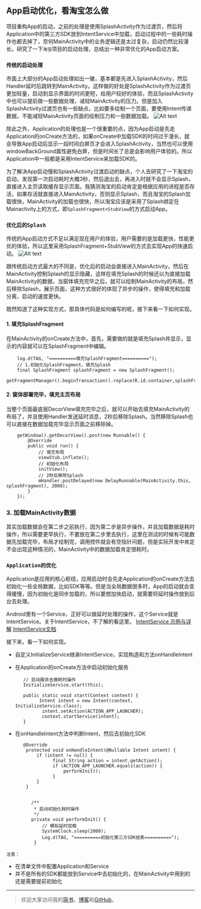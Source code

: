 ## App启动优化，看淘宝怎么做
项目重构App的启动，之前的处理是使用SplashActivity作为过渡页，然后将Application中的第三方SDK放到IntentService中加载，启动过程中的一些耗时操作也都去掉了，奈何MainActivity中的业务逻辑还是太过复杂，启动仍然比较漫长。研究了一下`淘宝`项目的启动处理，总结出一种非常优化的App启动方案。

### `传统的启动处理`
市面上大部分的App启动处理如出一辙，基本都是先进入SplashActivity，然后Handler延时后跳转到MainActivity。这样做的好处是SplashActivity作为过渡页更加轻量，启动到显示界面的时间更短，给用户较好的体验，而且SplashActivity中也可以提前做一些数据处理，减轻MainActivity的压力。但是加入SplashActivity过渡页也有一些缺点，比如要多绘制一个页面，要使用Intent传递数据，不能减轻MainActivity页面的绘制压力和一些数据加载。
![Alt text](http://oibrygxgr.bkt.clouddn.com/app_lun1.png)


除此之外，Application的处理也是一个很重要的点，因为App启动是先走Application的onCreate方法的，如果onCreate中加载SDK的时间过于漫长，就会导致App启动后显示一段时间白屏页才会进入SplashActivity，当然也可以使用windowBackGround属性避免白屏，但是时间长了总是会影响用户体验的。所以Application中一般都是采用IntentService来加载SDK的。

为了解决App启动慢和SplashActivity过渡启动的缺点，个人去研究了一下淘宝的启动，发现第一次启动耗时大概3秒，然后退出去，再进入时就不会显示Splash，直接进入主页读取缓存显示页面。我猜测淘宝的启动肯定是根据应用的进程是否存活，如果存活就直接进入MainActivity，否则显示Splash，而且淘宝的Splash加载很快，MainActivity的加载也很快，所以淘宝应该是采用了Splash绑定在Mainactivity上的方式，即`SplashFragment+StubView`的方式启动App。


### `优化后的Splash`
传统的App启动方式不足以满足现在用户的体验，用户需要的是加载更快，性能更优的体验，所以这里采用SplashFragment+StubView的方式去实现App的快速启动。
![Alt text](http://oibrygxgr.bkt.clouddn.com/app_lun2.png)

跟传统启动方式最大的不同是，优化后的启动会直接进入MainActivity，然后在MainActivity控制Splash的显示隐藏，这样在填充Splash的时候还以为直接加载MainActivity的数据，当窗体填充完毕之后，就可以绘制MainActivity的布局，然后移除Splash，展示页面，这种方式很好的体现了异步的操作，使得填充和加载分离，启动的速度更快。

既然知道了这种实现方式，那具体代码是如何编写的呢，接下来看一下如何实现。
#### 1. 填充SplashFragment
在MainActivity的onCreate方法中，首先，需要做的就是填充Splash并显示，显示的内容就可以在SplashFragment中编辑。

        log.d(TAG, "==========填充SplashFragment==========");
        // 1.初始化SplashFragment，填充Splash
        final SplashFragment splashFragment = new SplashFragment();
        getFragmentManager().beginTransaction().replace(R.id.container,splashFragment).commitAllowingStateLoss();

#### 2. 窗体部署完毕，填充主页布局
当整个页面最底层DecorView填充完毕之后，就可以开始去填充MainActivity的布局了，并且使用Handler发送延时消息，2秒后移除Splash。当然移除Splash也可以直接在数据加载完毕显示页面之前移除掉。


        getWindow().getDecorView().post(new Runnable() {
            @Override
            public void run() {
                // 填充布局
                viewStub.inflate();
                // 初始化布局
                initView();
                // 2秒后移除Splash
                mHandler.postDelayed(new DelayRunnable(MainActivity.this, splashFragment), 2000);
            }
        });


### 3. 加载MainActivity数据
其实加载数据会在第二步之前执行，因为第二步是异步操作，并且加载数据是耗时操作，所以需要更早执行，不要放在第二步里去执行，这里在测试的时候有可能数据先加载完毕，布局才绘制完，调用控件就会有空指针问题，但是实际开发中肯定不会出现这种情况的，MainActivity中的数据加载肯定很耗时。


### `Application的优化`
Application是应用的核心枢纽，应用启动时会先走Application的onCreate方法去初始化一些全局数据，比如SDK等等。但是当全局数据很多时，App的启动就会变得缓慢，因为初始化是同步加载的，所以要想加快启动，就需要将延时操作放到后台去处理。

Android里有一个Service，正好可以做延时处理的操作，这个Service就是IntentService。关于IntentService，不了解的看这里。
[IntentService 示例与详解](http://www.jianshu.com/p/332b6daf91f0)
[IntentService文档](https://developer.android.com/reference/android/app/IntentService.html)

接下来，看一下如何实现。
* 自定义InitializeService继承IntentService，实现构造和方法onHandleIntent

* 在Application的onCreate方法中启动初始化服务


		 // 启动服务去做耗时操作
	     InitializeService.start(this);

	     public static void start(Context context) {
		       Intent intent = new Intent(context, InitializeService.class);
		        intent.setAction(ACTION_APP_LAUNCHER);
		        context.startService(intent);
		 }

* 在onHandleIntent方法中判断Intent，然后去初始化SDK


		 @Override
		  protected void onHandleIntent(@Nullable Intent intent) {
			  if (intent != null) {
		            final String action = intent.getAction();
		            if (ACTION_APP_LAUNCHER.equals(action)) {
		                performInit();
			        }
		      }
	      }
		
		
		    /**
		     * 启动初始化耗时操作
		     */
		    private void performInit() {
		        // 模拟延时加载
		        SystemClock.sleep(2000);
		        Log.d(TAG, "==========初始化第三方SDK结束==========");
	         }



`注意：`
* 在清单文件中配置Application和Service
* 并不是所有的SDK都能放到Service中去初始化的，在MainActivity中用到的还是需要提前初始化


---
> 欢迎大家访问我的[简书](http://www.jianshu.com/u/64f479a1cef7)，[博客](http://wanit.me/)和[GitHub](https://github.com/PingerOne)。
